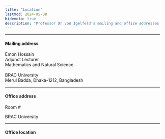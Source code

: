 ```yaml
---
title: "Location"
lastmod: 2024-05-08
hidemeta: true
description: "Professor Dr von Igelfeld's mailing and office addresses at the Institute of Romance Philology."
---
```


---

#### Mailing address

Emon Hossain<br/>
Adjunct Lecturer<br/>
Mathematics and Natural Science<br/>  
BRAC University<br/>
Merul Badda, Dhaka-1212, Bangladesh

---

#### Office address

Room #

BRAC University

---

#### Office location

<!-- <iframe src="https://www.google.com/maps/embed?pb=!1m18!1m12!1m3!1d10470.896334563153!2d12.085487114429176!3d48.99680799095555!2m3!1f0!2f0!3f0!3m2!1i1024!2i768!4f13.1!3m3!1m2!1s0x479fc1126394f30f%3A0xb4c5000594ee5334!2sUniversity%20of%20Regensburg!5e0!3m2!1sen!2sus!4v1714871932562!5m2!1sen!2sus"
width="700" height="500" style="border:0;" allowfullscreen="" loading="lazy"></iframe> -->
